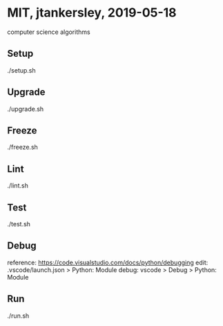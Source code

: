 # MIT, jtankersley, 2019-05-18
computer science algorithms

## Setup
./setup.sh

## Upgrade
./upgrade.sh

## Freeze
./freeze.sh

## Lint
./lint.sh

## Test
./test.sh

## Debug
reference:  https://code.visualstudio.com/docs/python/debugging
edit:       .vscode/launch.json > Python: Module <Name>
debug:      vscode > Debug > Python: Module <Name>

## Run
./run.sh